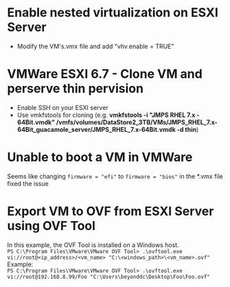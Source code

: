 # Enable nested virtualization on ESXI Server
* Modify the VM's.vmx file and add "vhv.enable = TRUE"

# VMWare ESXI 6.7 - Clone VM and perserve thin pervision
* Enable SSH on your ESXI server
* Use vmkfstools for cloning (e.g. **vmkfstools -i "JMPS RHEL 7.x - 64Bit.vmdk" /vmfs/volumes/DataStore2_3TB/VMs/JMPS_RHEL_7.x-64Bit_guacamole_server/JMPS_RHEL_7.x-64Bit.vmdk -d thin**)

# Unable to boot a VM in VMWare
Seems like changing `firmware = "efi"` to `firmware = "bios"` in the *.vmx file fixed the issue

# Export VM to OVF from ESXI Server using OVF Tool
In this example, the OVF Tool is installed on a Windows host.  
`PS C:\Program Files\VMware\VMware OVF Tool> .\ovftool.exe vi://root@<ip_address>/<vm_name> "C:\<windows_path>\<vm_name>.ovf"`  
Example:  
`PS C:\Program Files\VMware\VMware OVF Tool> .\ovftool.exe vi://root@192.168.8.99/Foo "C:\Users\beyonddc\Desktop\Foo\Foo.ovf"`
